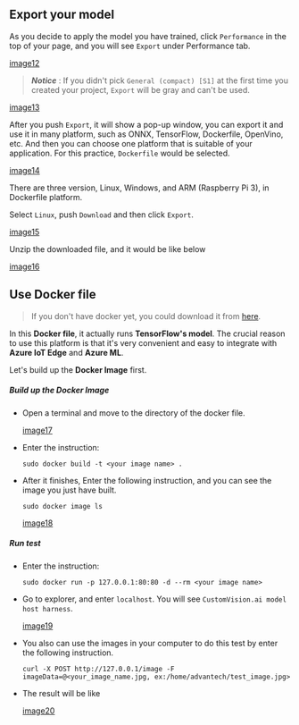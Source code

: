 ## Export your model

As you decide to apply the model you have trained, click `Performance` in the top of your page, and you will see `Export` under Performance tab.

[image12]()

>  _**Notice**_ : If you didn't pick `General (compact) [S1]` at the first time you created your project, `Export` will be gray and can't be used.

[image13]()

After you push `Export`, it will show a pop-up window, you can export it and use it in many platform, such as ONNX, TensorFlow, Dockerfile, OpenVino, etc. And then you can choose one platform that is suitable of your application. For this practice, `Dockerfile` would be selected.

[image14]()

There are three version, Linux, Windows, and ARM (Raspberry Pi 3), in Dockerfile platform.

Select `Linux`, push `Download` and then click `Export`.

[image15]()

Unzip the downloaded file, and it would be like below

[image16]()

## Use Docker file

> If you don't have docker yet, you could download it from [here](https://www.docker.com/products/docker-desktop).

In this **Docker file**, it actually runs **TensorFlow's model**. The crucial reason to use this platform is that it's very convenient and easy to integrate with **Azure IoT Edge** and **Azure ML**.

Let's build up the **Docker Image** first.

##### Build up the Docker Image

* Open a terminal and move to the directory of the docker file.

  [image17]()

* Enter the instruction:

  ```
  sudo docker build -t <your image name> .
  ```

* After it finishes, Enter the following instruction, and you can see the image you just have built.

  ```
  sudo docker image ls
  ```

  [image18]()

##### Run test

* Enter the instruction:

  ```
  sudo docker run -p 127.0.0.1:80:80 -d --rm <your image name>
  ```

* Go to explorer, and enter `localhost`. You will see `CustomVision.ai model host harness`.

  [image19]()

* You also can use the images in your computer to do this test by enter the following instruction.

  ```
  curl -X POST http://127.0.0.1/image -F imageData=@<your_image_name.jpg, ex:/home/advantech/test_image.jpg>
  ```

* The result will be like

  [image20]() 



